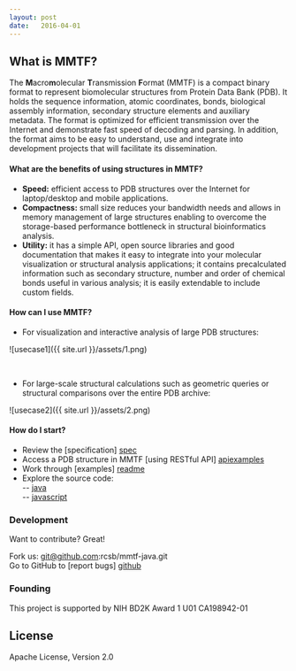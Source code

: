 ```yaml
---
layout: post
date:   2016-04-01
---
```


## What is MMTF?

The **M**acro**m**olecular **T**ransmission **F**ormat (MMTF) is a compact binary format to represent biomolecular structures from Protein Data Bank (PDB). It holds the sequence information, atomic coordinates, bonds, biological assembly information, secondary structure elements and auxiliary metadata. The format is optimized for efficient transmission over the Internet and demonstrate fast speed of decoding and parsing. In addition, the format aims to be easy to understand, use and integrate into development projects that will facilitate its dissemination.

#### What are the benefits of using structures in MMTF?

* **Speed:** efficient access to PDB structures over the Internet for laptop/desktop and mobile applications.
* **Compactness:** small size reduces your bandwidth needs and allows in memory management of large structures enabling to overcome the storage-based performance bottleneck in structural bioinformatics analysis.
* **Utility:** it has a simple API, open source libraries and good documentation that makes it easy to integrate into your molecular visualization or structural analysis applications; it contains precalculated information such as secondary structure, number and order of chemical bonds useful in various analysis; it is easily extendable to include custom fields.

#### How can I use MMTF?

* For visualization and interactive analysis of large PDB structures:  

![usecase1]({{ site.url }}/assets/1.png)  

<br />

* For large-scale structural calculations such as geometric queries or structural comparisons over the entire PDB archive:  

![usecase2]({{ site.url }}/assets/2.png)

#### How do I start?

* Review the [specification] [spec]
* Access a PDB structure in MMTF [using RESTful API] [apiexamples]
* Work through [examples] [readme]
* Explore the source code:  
 -- [java]  
 -- [javascript]  

### Development

Want to contribute? Great!  

Fork us: git@github.com:rcsb/mmtf-java.git  
Go to GitHub to [report bugs] [github]  

### Founding

This project is supported by NIH BD2K Award 1 U01 CA198942-01

License
----
Apache License, Version 2.0

   [github]: <https://github.com/rcsb/mmtf/>
   [java]: <https://github.com/rcsb/mmtf-java>
   [javascript]: https://github.com/rcsb/mmtf-javascript
   [git-repo-url]: <git@github.com:rcsb/mmtf-java.git>
   [readme]: <https://github.com/rcsb/mmtf-java/blob/master/README.md>
   [spec]: <https://github.com/rcsb/mmtf/blob/master/spec.md>
   [apiexamples]: <https://github.com/rcsb/mmtf-javascript/#api>
